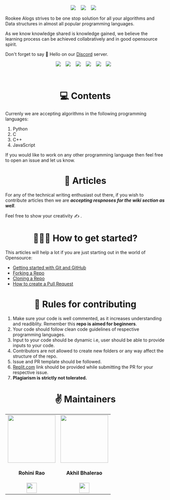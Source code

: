<p align="center">
  <img src="https://forthebadge.com/images/badges/built-by-developers.svg"/>&nbsp;&nbsp;&nbsp;
  <img src="https://forthebadge.com/images/badges/built-with-love.svg"/>&nbsp;&nbsp;&nbsp;
  <img src="https://forthebadge.com/images/badges/built-with-swag.svg"/>&nbsp;&nbsp;&nbsp;
</p>

Rookee Alogs strives to be one stop solution for all your algorithms and Data structures in almost all popular programming languages.

As we know knowledge shared is knowledge gained, we believe the learning process can be achieved collabratively and in good opensource spirit.

Don't forget to say 👋 Hello on our [Discord](https://discord.gg/rGXT8HGH) server.

<p align="center">
  <a target="_blank"href="https://instagram.com/rookeecoders"><img src="https://img.shields.io/badge/Instagram-E4405F?style=for-the-badge&logo=instagram&logoColor=white"/></a>&nbsp;&nbsp;&nbsp;
  <a target="_blank"href="https://www.twitter.com/RookeeCoders/"><img src="https://img.shields.io/badge/Twitter-1DA1F2?style=for-the-badge&logo=twitter&logoColor=white" /></a>&nbsp;&nbsp;&nbsp;
  <a target="_blank"href="https://www.linkedin.com/company/rookeecoders"><img src="https://img.shields.io/badge/LinkedIn-0077B5?style=for-the-badge&logo=linkedin&logoColor=white" /></a>&nbsp;&nbsp;&nbsp;
  <a target="_blank"href="https://github.com/Rookee-Coders"><img src="https://img.shields.io/badge/GitHub-100000?style=for-the-badge&logo=github&logoColor=white" /></a>&nbsp;&nbsp;&nbsp;
  <a target="_blank"href="https://discord.gg/rGXT8HGH"><img src="https://img.shields.io/badge/Discord-7289DA?style=for-the-badge&logo=discord&logoColor=white" /></a>&nbsp;&nbsp;&nbsp;
  <a target="_blank"href="mailto:rookeecoders@gmail.com?subject=I%20am%20here%20from%20RookeeAlgos"><img src="https://img.shields.io/badge/Gmail-D14836?style=for-the-badge&logo=gmail&logoColor=white" /></a>&nbsp;&nbsp;&nbsp;
</p>
</br>

<h1 align="center">💻 Contents</h1>

Currenly we are accepting algorithms in the following programming languages:

1. Python
2. C
3. C++
4. JavaScript

If you would like to work on any other programming language then feel free to open an issue and let us know.

<h1 align="center">📝 Articles</h1>

For any of the technical writing enthusiast out there, if you wish to contribute articles then we are ***accepting respnoses for the wiki section as well***.

Feel free to show your creativity ✍️ .

<h1 align="center">👨🏻‍💻 How to get started?</h1>

This articles will help a lot if you are just starting out in the world of Opensource:

- [Getting started with Git and GitHub](https://towardsdatascience.com/getting-started-with-git-and-github-6fcd0f2d4ac6)
- [Forking a Repo](https://help.github.com/en/github/getting-started-with-github/fork-a-repo)
- [Cloning a Repo](https://help.github.com/en/desktop/contributing-to-projects/creating-a-pull-request)
- [How to create a Pull Request](https://opensource.com/article/19/7/create-pull-request-github)


<h1 align="center">📌 Rules for contributing</h1>

1. Make sure your code is well commented, as it increases understanding and readiblity. Remember this **repo is aimed for beginners**.
2. Your code should follow clean code guidelines of respective programming languages.
3. Input to your code should be dynamic i.e, user should be able to provide inputs to your code.
4. Contributors are not allowed to create new folders or any way affect the structure of the repo. 
5. Issue and PR template should be followed.
6. [Replit.com](https://replit.com/) link should be provided while submitting the PR for your respective issue.
7. **Plagiarism is strictly not tolerated.**


<h1 align="center">✌️ Maintainers</h1>

<table align="center">
<tr>
<td align="center"><a href="https://github.com/RohiniRG"><img src="https://avatars.githubusercontent.com/u/64858610?s=400&u=b9bba0b2b4609a5a282ba658592205838cf51c86&v=4" width=150px height=150px /></a></br> <h4>Rohini Rao</h4>   
<a href="https://www.linkedin.com/in/rohini-rg/"><img src="https://mpng.subpng.com/20180324/vhe/kisspng-linkedin-computer-icons-logo-social-networking-ser-facebook-5ab6ebfe5f5397.2333748215219374063905.jpg" width="32px" height="32px"></a></td>

<td align="center"><a href="https://github.com/iamakkkhil"><img src="https://iili.io/nQohTx.md.jpg" width=150px height=150px /></a></br> <h4>Akhil Bhalerao</h4>   
<a href="https://www.linkedin.com/in/akhilbhalerao/"><img src="https://mpng.subpng.com/20180324/vhe/kisspng-linkedin-computer-icons-logo-social-networking-ser-facebook-5ab6ebfe5f5397.2333748215219374063905.jpg" width="32px" height="32px"></a></td>
</tr>
</table>
